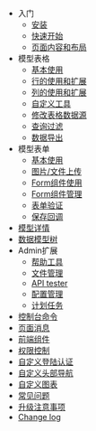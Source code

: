 
- 入门
  - [安装](/zh/installation.md)
  - [快速开始](/zh/quick-start.md)
  - [页面内容和布局](/zh/content-layout.md)
- 模型表格
  - [基本使用](/zh/model-grid.md)
  - [行的使用和扩展](/zh/model-grid-actions.md)
  - [列的使用和扩展](/zh/model-grid-column.md)
  - [自定义工具](/zh/model-grid-custom-tools.md)
  - [修改表格数据源](/zh/model-grid-data.md)
  - [查询过滤](/zh/model-grid-filters.md)
  - [数据导出](/zh/model-grid-export.md)
- 模型表单
  - [基本使用](/zh/model-form.md)
  - [图片/文件上传](/zh/model-form-upload.md)
  - [Form组件使用](/zh/model-form-fields.md)
  - [Form组件管理](/zh/model-form-field-management.md)
  - [表单验证](/zh/model-form-validation.md)
  - [保存回调](/zh/model-form-callback.md)
- [模型详情](/zh/model-show.md)
- [数据模型树](/zh/model-tree.md)
- Admin扩展
  - [帮助工具](/zh/extension-helpers.md)
  - [文件管理](/zh/extension-media-manager.md)
  - [API tester](/zh/extension-api-tester.md)
  - [配置管理](/zh/extension-config.md)
  - [计划任务](/zh/extension-scheduling.md)
- [控制台命令](/zh/commands.md)
- [页面消息](/zh/content-message.md)
- [前端组件](/zh/widgets.md)
- [权限控制](/zh/permission.md)
- [自定义登陆认证](/zh/custom-authentication.md)
- [自定义头部导航](/zh/custom-navbar.md)
- [自定义图表](/zh/custom-chart.md)
- [常见问题](/zh/qa.md)
- [升级注意事项](/zh/upgrade.md)
- [Change log](/zh/change-log.md)